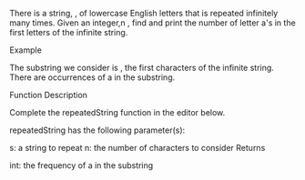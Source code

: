 There is a string, , of lowercase English letters that is repeated infinitely many times. Given an integer,n , find and print the number of letter a's in the first  letters of the infinite string.

Example

The substring we consider is , the first  characters of the infinite string. There are  occurrences of a in the substring.

Function Description

Complete the repeatedString function in the editor below.

repeatedString has the following parameter(s):

s: a string to repeat
n: the number of characters to consider
Returns

int: the frequency of a in the substring
